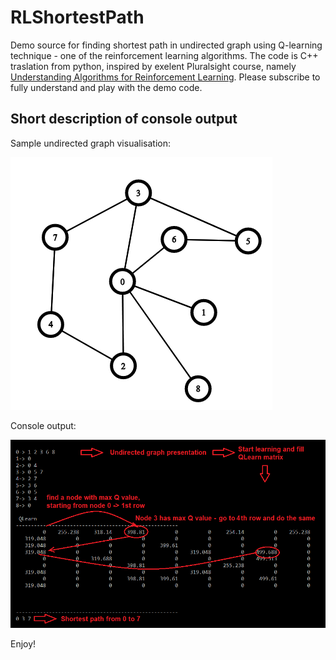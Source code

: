 # RLShortestPath
Demo source for finding shortest path in undirected graph using Q-learning technique - one of the reinforcement learning algorithms.
The code is C++ traslation from python, inspired by exelent Pluralsight course, namely [Understanding Algorithms for Reinforcement Learning](https://app.pluralsight.com/library/courses/understanding-algorithms-reinforcement-learning/description). Please subscribe to fully understand and play with the demo code.

## Short description of console output
Sample undirected graph visualisation:

![graph](https://github.com/selectany/RLShortestPath/blob/master/graph.png)


Console output:

![results](https://github.com/selectany/RLShortestPath/blob/master/results.png)

Enjoy!
